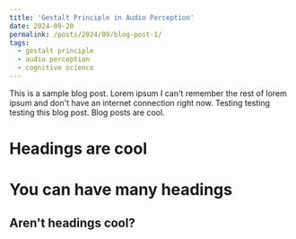 ```yaml
---
title: 'Gestalt Principle in Audio Perception'
date: 2024-09-20
permalink: /posts/2024/09/blog-post-1/
tags:
  - gestalt principle
  - audio perception
  - cognitive science
---
```


This is a sample blog post. Lorem ipsum I can't remember the rest of lorem ipsum and don't have an internet connection right now. Testing testing testing this blog post. Blog posts are cool.

Headings are cool
======

You can have many headings
======

Aren't headings cool?
------
